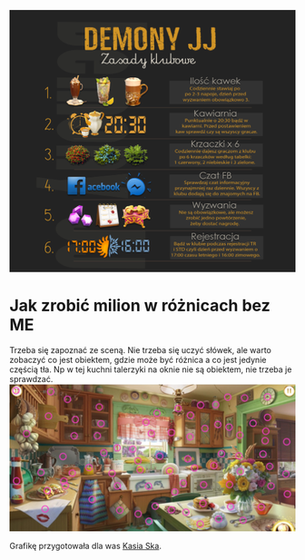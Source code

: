 
[![Image](/img/ZasD.png)](/img/ZasL.png)  

# Jak zrobić milion w różnicach bez ME
Trzeba się zapoznać ze sceną. Nie trzeba się uczyć słówek, ale warto zobaczyć co jest obiektem, gdzie może być różnica a co jest jedynie częścią tła. 
Np w tej kuchni talerzyki na oknie nie są obiektem, nie trzeba je sprawdzać.
![Image](/img/example01.jpg) 

 Grafikę przygotowała dla was [Kasia Ska](https://www.facebook.com/KaerJP).
